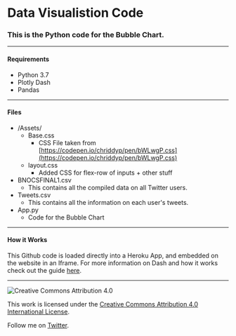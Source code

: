 Data Visualistion Code
======================


### This is the Python code for the Bubble Chart. 

- - -

#### Requirements
* Python 3.7
* Plotly Dash
* Pandas

- - -

#### Files
* /Assets/
	* Base.css
		* CSS File taken from [https://codepen.io/chriddyp/pen/bWLwgP.css](https://codepen.io/chriddyp/pen/bWLwgP.css)
	* layout.css
		* Added CSS for flex-row of inputs + other stuff
* BNOCSFINAL1.csv
	* This contains all the compiled data on all Twitter users.
* Tweets.csv
	* This contains all the information on each user's tweets.
* App.py
	* Code for the Bubble Chart

- - -

#### How it Works
This Github code is loaded directly into a Heroku App, and embedded on the website in an Iframe. For more information on Dash and how it works check out the guide [here](https://plot.ly/dash/).

- - -

![Creative Commons Attribution 4.0](https://i.creativecommons.org/l/by/4.0/88x31.png)

This work is licensed under the [Creative Commons Attribution 4.0 International License](http://creativecommons.org/licenses/by/4.0/).

Follow me on [Twitter](https://twitter.com/tomandthenews).


